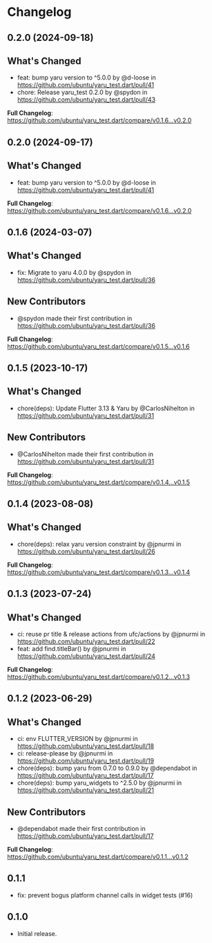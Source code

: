 # Changelog

## 0.2.0 (2024-09-18)

## What's Changed
* feat: bump yaru version to ^5.0.0 by @d-loose in https://github.com/ubuntu/yaru_test.dart/pull/41
* chore: Release yaru_test 0.2.0 by @spydon in https://github.com/ubuntu/yaru_test.dart/pull/43


**Full Changelog**: https://github.com/ubuntu/yaru_test.dart/compare/v0.1.6...v0.2.0

## 0.2.0 (2024-09-17)

## What's Changed
* feat: bump yaru version to ^5.0.0 by @d-loose in https://github.com/ubuntu/yaru_test.dart/pull/41


**Full Changelog**: https://github.com/ubuntu/yaru_test.dart/compare/v0.1.6...v0.2.0

## 0.1.6 (2024-03-07)

## What's Changed
* fix: Migrate to yaru 4.0.0 by @spydon in https://github.com/ubuntu/yaru_test.dart/pull/36

## New Contributors
* @spydon made their first contribution in https://github.com/ubuntu/yaru_test.dart/pull/36

**Full Changelog**: https://github.com/ubuntu/yaru_test.dart/compare/v0.1.5...v0.1.6

## 0.1.5 (2023-10-17)

## What's Changed
* chore(deps): Update Flutter 3.13 & Yaru by @CarlosNihelton in https://github.com/ubuntu/yaru_test.dart/pull/31

## New Contributors
* @CarlosNihelton made their first contribution in https://github.com/ubuntu/yaru_test.dart/pull/31

**Full Changelog**: https://github.com/ubuntu/yaru_test.dart/compare/v0.1.4...v0.1.5

## 0.1.4 (2023-08-08)

## What's Changed
* chore(deps): relax yaru version constraint by @jpnurmi in https://github.com/ubuntu/yaru_test.dart/pull/26


**Full Changelog**: https://github.com/ubuntu/yaru_test.dart/compare/v0.1.3...v0.1.4

## 0.1.3 (2023-07-24)

## What's Changed
* ci: reuse pr title & release actions from ufc/actions by @jpnurmi in https://github.com/ubuntu/yaru_test.dart/pull/22
* feat: add find.titleBar() by @jpnurmi in https://github.com/ubuntu/yaru_test.dart/pull/24


**Full Changelog**: https://github.com/ubuntu/yaru_test.dart/compare/v0.1.2...v0.1.3

## 0.1.2 (2023-06-29)

## What's Changed
* ci: env FLUTTER_VERSION by @jpnurmi in https://github.com/ubuntu/yaru_test.dart/pull/18
* ci: release-please by @jpnurmi in https://github.com/ubuntu/yaru_test.dart/pull/19
* chore(deps): bump yaru from 0.7.0 to 0.9.0 by @dependabot in https://github.com/ubuntu/yaru_test.dart/pull/17
* chore(deps): bump yaru_widgets to ^2.5.0 by @jpnurmi in https://github.com/ubuntu/yaru_test.dart/pull/21

## New Contributors
* @dependabot made their first contribution in https://github.com/ubuntu/yaru_test.dart/pull/17

**Full Changelog**: https://github.com/ubuntu/yaru_test.dart/compare/v0.1.1...v0.1.2

## 0.1.1

* fix: prevent bogus platform channel calls in widget tests (#16)

## 0.1.0

* Initial release.
